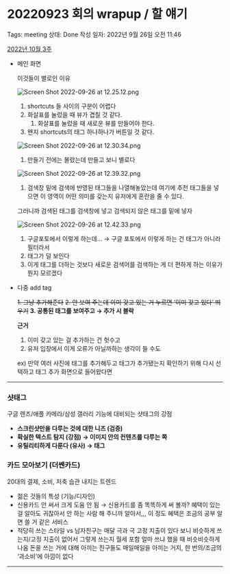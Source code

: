 # 20220923 회의 wrapup / 할 얘기

Tags: meeting
상태: Done
작성 일자: 2022년 9월 26일 오전 11:46

[2022년 10월 3주](https://www.notion.so/2022-10-3-65789b8b4b0b4508b218e3e0611c4c4f) 

- 메인 화면
    
    이것들이 별로인 이유
    
    ![Screen Shot 2022-09-26 at 12.25.12.png](20220923%20%E1%84%92%E1%85%AC%E1%84%8B%E1%85%B4%20wrapup%20%E1%84%92%E1%85%A1%E1%86%AF%20%E1%84%8B%E1%85%A4%E1%84%80%E1%85%B5%201b2d41a996a44856b26926b6acc14cd2/Screen_Shot_2022-09-26_at_12.25.12.png)
    
    1. shortcuts 들 사이의 구분이 어렵다
    2. 화살표를 눌렀을 때 뷰가 겹칠 것 같다.
        1. 화살표를 눌렀을 때 새로운 뷰를 만들어야 한다.
    3. 왠지 shortcuts의 태그 하나하나가 버튼일 것 같다.
    
    ![Screen Shot 2022-09-26 at 12.30.34.png](20220923%20%E1%84%92%E1%85%AC%E1%84%8B%E1%85%B4%20wrapup%20%E1%84%92%E1%85%A1%E1%86%AF%20%E1%84%8B%E1%85%A4%E1%84%80%E1%85%B5%201b2d41a996a44856b26926b6acc14cd2/Screen_Shot_2022-09-26_at_12.30.34.png)
    
    1. 만들기 전에는 몰랐는데 만들고 보니 별로다
    
    ![Screen Shot 2022-09-26 at 12.39.32.png](20220923%20%E1%84%92%E1%85%AC%E1%84%8B%E1%85%B4%20wrapup%20%E1%84%92%E1%85%A1%E1%86%AF%20%E1%84%8B%E1%85%A4%E1%84%80%E1%85%B5%201b2d41a996a44856b26926b6acc14cd2/Screen_Shot_2022-09-26_at_12.39.32.png)
    
    1. 검색창 밑에 검색에 반영된 태그들을 나열해놓았는데 여기에 추천 태그들을 넣으면 이 영역이 어떤 의미를 갖는지 유저에게 혼란을 줄 수 있다.
    
    그러니까 검색된 태그를 검색창에 넣고 검색되지 않은 태그를 밑에 넣자
    
    ![Screen Shot 2022-09-26 at 12.42.33.png](20220923%20%E1%84%92%E1%85%AC%E1%84%8B%E1%85%B4%20wrapup%20%E1%84%92%E1%85%A1%E1%86%AF%20%E1%84%8B%E1%85%A4%E1%84%80%E1%85%B5%201b2d41a996a44856b26926b6acc14cd2/Screen_Shot_2022-09-26_at_12.42.33.png)
    
    1. 구글포토에서 이렇게 하는데… → 구글 포토에서 이렇게 하는 건 태그가 아니라 필터라서
    2. 태그가 덜 보인다
    3. 이게 태그를 더하는 것보다 새로운 검색어를 검색하는 게 더 편하게 하는 이유가 뭔지 모르겠다
    
- 다중 add tag
    
    ~~1. 그냥 추가해준다~~
    ~~2. 안 보여 주는데 이미 갖고 있는 거 누르면 ‘이미 갖고 있다’ 띄우기~~
    **3. 공통된 태그를 보여주고 → 추가 시 블락** 
    
    **근거**
    
    1. 이미 갖고 있는 걸 추가하는 건 헛수고
    2. 유저 입장에서 이게 오류가 아닐까하는 생각이 들 수도 
    
    ex) 만약 여러 사진에 태그를 추가해두고 태그가 추가됐는지 확인하기 위해 다시 선택하고 태그 추가 화면으로 들어왔다면
    

---

### 샷태그

구글 렌즈/애플 카메라/삼성 갤러리
기능에 대비되는 샷태그의 강점

- **스크린샷만을 다루는 것에 대한 니즈 (검증)**
- **확실한 텍스트 탐지 (강점) → 이미지 안의 컨텐츠를 다루는 쪽**
- **유틸리티하게 다룬다 (유사) → 태그**

### 카드 모아보기 (더쎈카드)

20대의 결제, 소비, 저축 습관 내지는 트렌드

- 젊은 것들의 특성 (기능/디자인)
- 신용카드 안 써서 크게 도움 안 됨
→ 신용카드를 좀 똑똑하게 써 볼까?
혜택이 있는 걸 알아도 귀찮아서 안 하는 사람
해 주니까 알아서,,, 이 정도 혜택은 조금의 공부
알면 쓸 거 같은 서비스
- 적당히 쓰는 스타일 vs 남자친구는 매달 극과 극
고정 지출이 있다 보니 비슷하게 쓰는지/고정 지출이 없어서 그렇게 쓰는지
월세 포함 얼마 쓰냐 했을 때 비슷비슷하게 나옴
돈을 쓰는 거에 대해 아끼는 친구들도 매일매일을 아끼는 거지,
한 번의/조금의 ‘과소비’에 아낌이 없다

---